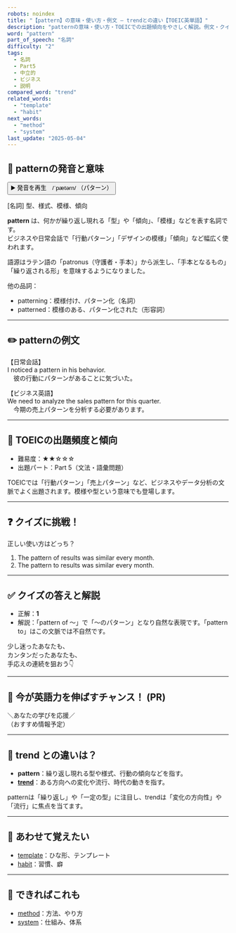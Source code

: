 ```yaml
---
robots: noindex
title: "【pattern】の意味・使い方・例文 ― trendとの違い【TOEIC英単語】"
description: "patternの意味・使い方・TOEICでの出題傾向をやさしく解説。例文・クイズ付きでtrendとの違いもわかりやすく学べます。"
word: "pattern"
part_of_speech: "名詞"
difficulty: "2"
tags:
  - 名詞
  - Part5
  - 中立的
  - ビジネス
  - 説明
compared_word: "trend"
related_words:
  - "template"
  - "habit"
next_words:
  - "method"
  - "system"
last_update: "2025-05-04"
---
```


## 🔰 patternの発音と意味

<button class="play-audio" onclick="playTTS('pattern')">
  <span class="play-audio-main">
    ▶️ 発音を再生　/ˈpætərn/
  </span>
  <span class="play-audio-sub">
    （パターン）
  </span>
</button>

[名詞] 型、様式、模様、傾向

**pattern** は、何かが繰り返し現れる「型」や「傾向」、「模様」などを表す名詞です。  
ビジネスや日常会話で「行動パターン」「デザインの模様」「傾向」など幅広く使われます。

語源はラテン語の「patronus（守護者・手本）」から派生し、「手本となるもの」「繰り返される形」を意味するようになりました。

他の品詞：  
- patterning：模様付け、パターン化（名詞）
- patterned：模様のある、パターン化された（形容詞）

---

## ✏️ patternの例文

【日常会話】  
I noticed a pattern in his behavior.  
　彼の行動にパターンがあることに気づいた。

【ビジネス英語】  
We need to analyze the sales pattern for this quarter.  
　今期の売上パターンを分析する必要があります。

---

## 🎯 TOEICの出題頻度と傾向

- 難易度：★★☆☆☆
- 出題パート：Part 5（文法・語彙問題）

TOEICでは「行動パターン」「売上パターン」など、ビジネスやデータ分析の文脈でよく出題されます。模様や型という意味でも登場します。

---

## ❓ クイズに挑戦！

正しい使い方はどっち？

1. The pattern of results was similar every month.  
2. The pattern to results was similar every month.

---

## ✅ クイズの答えと解説

- 正解：**1**
- 解説：「pattern of ～」で「～のパターン」となり自然な表現です。「pattern to」はこの文脈では不自然です。

少し迷ったあなたも、  
カンタンだったあなたも、  
手応えの連続を狙おう👇️

---

## 🚀 今が英語力を伸ばすチャンス！ (PR)

<div class="info-center">
＼あなたの学びを応援／<br>  
（おすすめ情報予定）
</div>

---

## 🤔  trend との違いは？

- **pattern**：繰り返し現れる型や様式、行動の傾向などを指す。
- **[trend](/word/trend)**：ある方向への変化や流行、時代の動きを指す。

patternは「繰り返し」や「一定の型」に注目し、trendは「変化の方向性」や「流行」に焦点を当てます。

---

## 🧩 あわせて覚えたい

- [template](/word/template)：ひな形、テンプレート
- [habit](/word/habit)：習慣、癖

---

## 📖 できればこれも

- [method](/word/method)：方法、やり方
- [system](/word/system)：仕組み、体系

<!-- cvid: aid35_bid37 -->
